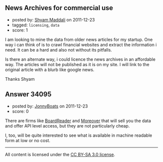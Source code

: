 ## News Archives for commercial use

- posted by: [Shyam Maddali](https://stackexchange.com/users/-1/15208-shyam-maddali) on 2011-12-23
- tagged: `licensing`, `data`
- score: 1

I am looking to mine the data from older news articles for my startup.
One way i can think of is to crawl financial websites and extract the information i need.
It can be a hard and also not without its pitfalls.

Is there an alternate way, i could licence the news archives in an affordable way.
The articles will not be published as it is on my site. I will link to the original article with a blurb like google news.

Thanks
Shyam




## Answer 34095

- posted by: [JonnyBoats](https://stackexchange.com/users/-1/3100-jonnyboats) on 2011-12-23
- score: 0

<p>There are firms like <a href="http://boardreader.com/info/about.htm" rel="nofollow">BoardReader</a> and <a href="http://www.moreover.com/index.html" rel="nofollow">Moreover</a> that will sell you the data and offer API level access, but they are not particularly cheap.</p>

<p>I, too, will be quite interested to see what is available in machine readable form at low or no cost.</p>




---

All content is licensed under the [CC BY-SA 3.0 license](https://creativecommons.org/licenses/by-sa/3.0/).
